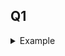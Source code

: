 <h2>Q1</h2>
<!-- Start of Q  -->
<details> 
<!-- ==========  -->
<summary>Example</summary>

###

<details> 
<summary>a)</summary>

</details>

<!-- End of Q  -->
</details> 
<!--  =======  -->
